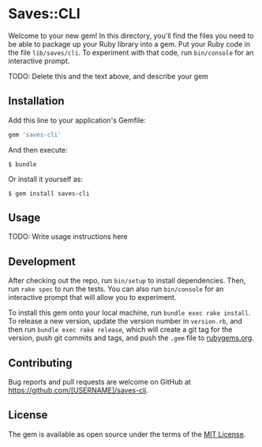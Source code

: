 # Saves::CLI

Welcome to your new gem! In this directory, you'll find the files you need to be able to package up your Ruby library into a gem. Put your Ruby code in the file `lib/saves/cli`. To experiment with that code, run `bin/console` for an interactive prompt.

TODO: Delete this and the text above, and describe your gem

## Installation

Add this line to your application's Gemfile:

```ruby
gem 'saves-cli'
```

And then execute:

    $ bundle

Or install it yourself as:

    $ gem install saves-cli

## Usage

TODO: Write usage instructions here

## Development

After checking out the repo, run `bin/setup` to install dependencies. Then, run `rake spec` to run the tests. You can also run `bin/console` for an interactive prompt that will allow you to experiment.

To install this gem onto your local machine, run `bundle exec rake install`. To release a new version, update the version number in `version.rb`, and then run `bundle exec rake release`, which will create a git tag for the version, push git commits and tags, and push the `.gem` file to [rubygems.org](https://rubygems.org).

## Contributing

Bug reports and pull requests are welcome on GitHub at https://github.com/[USERNAME]/saves-cli.


## License

The gem is available as open source under the terms of the [MIT License](http://opensource.org/licenses/MIT).

